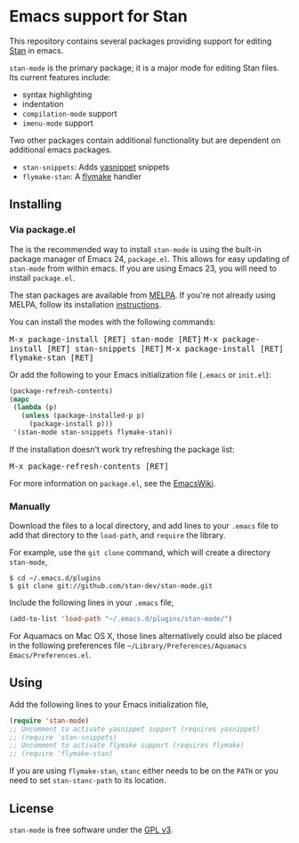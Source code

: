 # Emacs support for Stan

This repository contains several packages providing support for editing
[Stan](https://code.google.com/p/stan/) in emacs.

`stan-mode` is the primary package; it is a major mode for editing Stan files.
Its current features include:

- syntax highlighting
- indentation
- `compilation-mode` support
- `imenu-mode` support

Two other packages contain additional functionality but are dependent on additional emacs packages.

- `stan-snippets`: Adds [yasnippet](https://github.com/capitaomorte/yasnippet) snippets
- `flymake-stan`: A [flymake](http://flymake.sourceforge.net/) handler

## Installing

### Via package.el

The is the recommended way to install `stan-mode` is using the
built-in package manager of Emacs 24, `package.el`. This allows for
easy updating of `stan-mode` from within emacs. If you are using Emacs
23, you will need to install `package.el`.

The stan packages are available from [MELPA](http://melpa.milkbox.net).
If you're not already using MELPA, follow its installation [instructions](http://melpa.milkbox.net/#/getting-started).

You can install the modes with the following commands:

<kbd>M-x package-install [RET] stan-mode [RET]</kbd>
<kbd>M-x package-install [RET] stan-snippets [RET]</kbd>
<kbd>M-x package-install [RET] flymake-stan [RET]</kbd>

Or add the following to your Emacs initialization file (`.emacs` or `init.el`):

```el
(package-refresh-contents)
(mapc
 (lambda (p)
   (unless (package-installed-p p)
     (package-install p)))
 '(stan-mode stan-snippets flymake-stan))
```

If the installation doesn't work try refreshing the package list:

<kbd>M-x package-refresh-contents [RET]</kbd>

For more information on `package.el`, see the
[EmacsWiki](http://emacswiki.org/emacs/ELPA).

### Manually

Download the files to a local directory, and add lines to your `.emacs`
file to add that directory to the `load-path`, and `require` the
library.

For example, use the `git clone` command, which will create a
directory `stan-mode`,
```console
$ cd ~/.emacs.d/plugins
$ git clone git://github.com/stan-dev/stan-mode.git
```

Include the following lines in your `.emacs` file,
```el
(add-to-list 'load-path "~/.emacs.d/plugins/stan-mode/")
```

For Aquamacs on Mac OS X, those lines alternatively could also be
placed in the following preferences file `~/Library/Preferences/Aquamacs Emacs/Preferences.el`.

## Using

Add the following lines to your Emacs initialization file,

```el
(require 'stan-mode)
;; Uncomment to activate yasnippet support (requires yasnippet)
;; (require 'stan-snippets)
;; Uncomment to activate flymake support (requires flymake)
;; (require 'flymake-stan)
```

If you are using `flymake-stan`, `stanc` either needs to be on the `PATH` or you need to
set `stan-stanc-path` to its location.

## License

`stan-mode` is free software under the [GPL v3](http://www.gnu.org/licenses/gpl-3.0.html).

<!--  LocalWords:  stan imenu yasnippet flymake MELPA kbd RET init '
 -->
<!--  LocalWords:  mapc EmacsWiki cd 'load 'stan 'flymake Aquamacs v3
 -->
<!--  LocalWords:  GPL stanc
 -->
